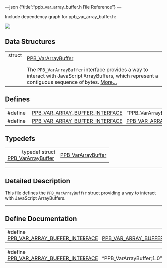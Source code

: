 —json {“title”:“ppb\_var\_array\_buffer.h File Reference”} —

Include dependency graph for ppb\_var\_array\_buffer.h:

![](/docs/native-client/pepper_beta/c/ppb__var__array__buffer_8h__incl.png)

Data Structures
---------------

<table><tbody><tr class="odd"><td style="text-align: right;">struct  </td><td><a href="/docs/native-client/pepper_beta/c/struct_p_p_b___var_array_buffer__1__0/" class="el">PPB_VarArrayBuffer</a></td></tr><tr class="even"><td style="text-align: right;"> </td><td>The <code>PPB_VarArrayBuffer</code> interface provides a way to interact with JavaScript ArrayBuffers, which represent a contiguous sequence of bytes. <a href="/docs/native-client/pepper_beta/c/struct_p_p_b___var_array_buffer__1__0#details">More…</a><br />
</td></tr></tbody></table>

Defines
-------

<table><tbody><tr class="odd"><td style="text-align: right;">#define </td><td><a href="/docs/native-client/pepper_beta/c/ppb__var__array__buffer_8h#aacd03d05467e3a617c0a1c068fa422c7" class="el">PPB_VAR_ARRAY_BUFFER_INTERFACE</a>   “PPB_VarArrayBuffer;1.0”</td></tr><tr class="even"><td style="text-align: right;">#define </td><td><a href="/docs/native-client/pepper_beta/c/ppb__var__array__buffer_8h#a2b7e1cca43218ed9eb3c92b24089ecac" class="el">PPB_VAR_ARRAY_BUFFER_INTERFACE</a>   <a href="/docs/native-client/pepper_beta/c/ppb__var__array__buffer_8h#aacd03d05467e3a617c0a1c068fa422c7" class="el">PPB_VAR_ARRAY_BUFFER_INTERFACE</a></td></tr></tbody></table>

Typedefs
--------

<table><tbody><tr class="odd"><td style="text-align: right;">typedef struct<br />
<a href="/docs/native-client/pepper_beta/c/struct_p_p_b___var_array_buffer__1__0/" class="el">PPB_VarArrayBuffer</a> </td><td><a href="/docs/native-client/pepper_beta/c/group___interfaces#gab26d5bb032f5438d02faf5bdf7b208cb" class="el">PPB_VarArrayBuffer</a></td></tr></tbody></table>

------------------------------------------------------------------------

<span id="details" class="anchor" style="margin: 0;"></span>

Detailed Description
--------------------

This file defines the `PPB_VarArrayBuffer` struct providing a way to interact with JavaScript ArrayBuffers.

------------------------------------------------------------------------

Define Documentation
--------------------

<span id="a2b7e1cca43218ed9eb3c92b24089ecac" class="anchor" style="margin: 0;"></span>

<table><tbody><tr class="odd"><td>#define <a href="/docs/native-client/pepper_beta/c/ppb__var__array__buffer_8h#a2b7e1cca43218ed9eb3c92b24089ecac" class="el">PPB_VAR_ARRAY_BUFFER_INTERFACE</a>   <a href="/docs/native-client/pepper_beta/c/ppb__var__array__buffer_8h#aacd03d05467e3a617c0a1c068fa422c7" class="el">PPB_VAR_ARRAY_BUFFER_INTERFACE</a></td></tr></tbody></table>

<span id="aacd03d05467e3a617c0a1c068fa422c7" class="anchor" style="margin: 0;"></span>

<table><tbody><tr class="odd"><td>#define <a href="/docs/native-client/pepper_beta/c/ppb__var__array__buffer_8h#aacd03d05467e3a617c0a1c068fa422c7" class="el">PPB_VAR_ARRAY_BUFFER_INTERFACE</a>   “PPB_VarArrayBuffer;1.0”</td></tr></tbody></table>
